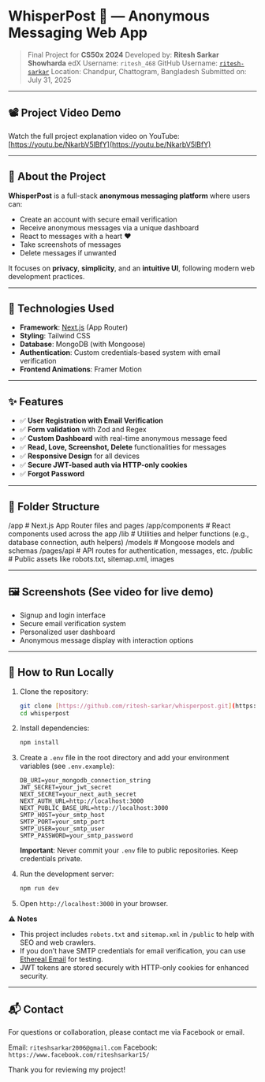 # WhisperPost 💬 — Anonymous Messaging Web App

> Final Project for **CS50x 2024**
> Developed by: **Ritesh Sarkar Showharda**
> edX Username: `ritesh_468`
> GitHub Username: [`ritesh-sarkar`](https://github.com/ritesh-sarkar)
> Location: Chandpur, Chattogram, Bangladesh
> Submitted on: July 31, 2025

---

## 📽️ Project Video Demo

Watch the full project explanation video on YouTube:
[https://youtu.be/NkarbV5lBfY](https://youtu.be/NkarbV5lBfY)

---

## 🧠 About the Project

**WhisperPost** is a full-stack **anonymous messaging platform** where users can:
- Create an account with secure email verification
- Receive anonymous messages via a unique dashboard
- React to messages with a heart ❤️
- Take screenshots of messages
- Delete messages if unwanted

It focuses on **privacy**, **simplicity**, and an **intuitive UI**, following modern web development practices.

---

## 🔧 Technologies Used

- **Framework**: [Next.js](https://nextjs.org/) (App Router)
- **Styling**: Tailwind CSS
- **Database**: MongoDB (with Mongoose)
- **Authentication**: Custom credentials-based system with email verification
- **Frontend Animations**: Framer Motion

---

## ✨ Features

- ✅ **User Registration with Email Verification**
- ✅ **Form validation** with Zod and Regex
- ✅ **Custom Dashboard** with real-time anonymous message feed
- ✅ **Read, Love, Screenshot, Delete** functionalities for messages
- ✅ **Responsive Design** for all devices
- ✅ **Secure JWT-based auth via HTTP-only cookies**
- ✅ **Forgot Password**

---

## 📁 Folder Structure

/app          # Next.js App Router files and pages
/app/components   # React components used across the app
/lib          # Utilities and helper functions (e.g., database connection, auth helpers)
/models       # Mongoose models and schemas
/pages/api    # API routes for authentication, messages, etc.
/public       # Public assets like robots.txt, sitemap.xml, images


---

## 🖼️ Screenshots (See video for live demo)

- Signup and login interface
- Secure email verification system
- Personalized user dashboard
- Anonymous message display with interaction options

---

## 🚀 How to Run Locally

1.  Clone the repository:
    ```bash
    git clone [https://github.com/ritesh-sarkar/whisperpost.git](https://github.com/ritesh-sarkar/whisperpost.git)
    cd whisperpost
    ```
2.  Install dependencies:
    ```bash
    npm install
    ```
3.  Create a `.env` file in the root directory and add your environment variables (see `.env.example`):
    ```env
    DB_URI=your_mongodb_connection_string
    JWT_SECRET=your_jwt_secret
    NEXT_SECRET=your_next_auth_secret
    NEXT_AUTH_URL=http://localhost:3000
    NEXT_PUBLIC_BASE_URL=http://localhost:3000
    SMTP_HOST=your_smtp_host
    SMTP_PORT=your_smtp_port
    SMTP_USER=your_smtp_user
    SMTP_PASSWORD=your_smtp_password
    ```
    **Important**: Never commit your `.env` file to public repositories. Keep credentials private.

4.  Run the development server:
    ```bash
    npm run dev
    ```
5.  Open `http://localhost:3000` in your browser.

⚠️ **Notes**

* This project includes `robots.txt` and `sitemap.xml` in `/public` to help with SEO and web crawlers.
* If you don’t have SMTP credentials for email verification, you can use [Ethereal Email](https://ethereal.email/) for testing.
* JWT tokens are stored securely with HTTP-only cookies for enhanced security.

---

## 📬 Contact

For questions or collaboration, please contact me via Facebook or email.

Email: `riteshsarkar2006@gmail.com`
Facebook: `https://www.facebook.com/riteshsarkar15/`

Thank you for reviewing my project!